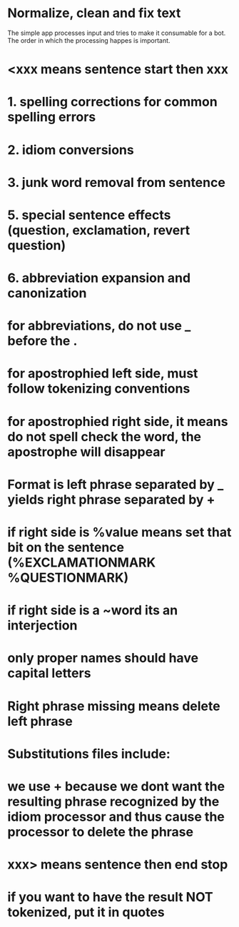 # Normalize, clean and fix text

The simple app processes input and tries to make it consumable for a bot.
The order in which the processing happes is important.

 # <xxx means sentence start then xxx
 # 1. spelling corrections for common spelling errors
 # 2. idiom conversions
 # 3. junk word removal from sentence
 # 5. special sentence effects (question, exclamation, revert question)
 # 6. abbreviation expansion and canonization
 # for abbreviations, do not use _ before the .
 # for apostrophied left side, must follow tokenizing conventions
 # for apostrophied right side, it means do not spell check the word, the apostrophe will disappear
 # Format is left phrase separated by _ yields right phrase separated by +
 # if right side is %value means set that bit on the sentence (%EXCLAMATIONMARK %QUESTIONMARK)
 # if right side is a ~word its an interjection
 # only proper names should have capital letters
 # Right phrase missing means delete left phrase
 # Substitutions files include:
 # we use + because we dont want the resulting phrase recognized by the idiom processor and thus cause the processor to delete the phrase
 # xxx> means sentence then end stop
 # if you want to have the result NOT tokenized, put it in quotes